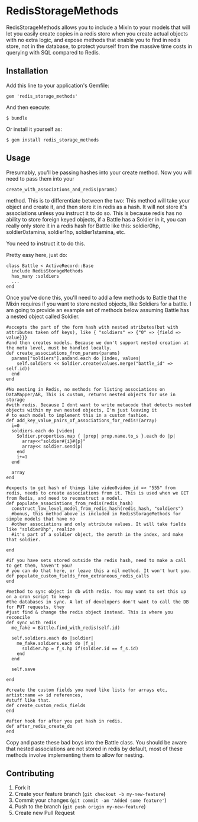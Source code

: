 # RedisStorageMethods

RedisStorageMethods allows you to include a MixIn to your models that will let you easily create copies in a redis store when you create actual objects with no extra logic, and expose methods that enable you to find in redis store, not in the database, to protect yourself from the massive time costs in querying with SQL compared to Redis.

## Installation

Add this line to your application's Gemfile:

    gem 'redis_storage_methods'

And then execute:

    $ bundle

Or install it yourself as:

    $ gem install redis_storage_methods

## Usage

Presumably, you'll be passing hashes into your create method. Now you will need to pass them into your
  
    create_with_associations_and_redis(params)

method. This is to differentiate between the two: This method will take your object and create it, and then store it in redis as a hash. It will not store it's associations unless you instruct it to do so. This is because redis has no ability to store foreign keyed objects, if a Battle has a Soldier in it, you can really only store it in a redis hash for Battle like this: soldier0hp, soldier0stamina, soldier1hp, soldier1stamina, etc.

You need to instruct it to do this.
 
Pretty easy here, just do:

    class Battle < ActiveRecord::Base
      include RedisStorageMethods
      has_many :soldiers
      ...
    end

Once you've done this, you'll need to add a few methods to Battle that the Mixin requires if you want to store nested objects, like Soldiers for a battle. I am going to provide an example set of methods below assuming Battle has a nested object called Soldier.

    #accepts the part of the form hash with nested atributes(but with attributes taken off keys), like { "soldiers" => {"0" => {field => value}}}
    #and then creates models. Because we don't support nested creation at the meta level, must be handled locally.
    def create_associations_from_params(params)
      params["soldiers"].andand.each do |index, values|
        self.soldiers << Soldier.create(values.merge("battle_id" => self.id))
      end
    end
    
    #No nesting in Redis, no methods for listing associations on DataMapper/AR, This is custom, returns nested objects for use in storage
    #with redis. Because I dont want to write metacode that detects nested objects within my own nested objects, I'm just leaving it
    # to each model to implement this in a custom fashion.
    def add_key_value_pairs_of_associations_for_redis!(array)
      i=0
      soldiers.each do |video|
        Soldier.properties.map { |prop| prop.name.to_s }.each do |p|
          array<<"soldier#{i}#{p}"
          array<< soldier.send(p)
        end
        i+=1
      end

      array
    end
  
    #expects to get hash of things like video0video_id => "555" from redis, needs to create associations from it. This is used when we GET from Redis, and need to reconstruct a model.
    def populate_associations_from_redis(redis_hash)
      construct_low_level_model_from_redis_hash(redis_hash, "soldiers")
      #bonus, this method above is included in RedisStorageMethods for simple models that have no 
      #other associations and only attribute values. It will take fields like "soldier0hp", realize
      #it's part of a soldier object, the zeroth in the index, and make that soldier.

    end
    
    #if you have sets stored outside the redis hash, need to make a call to get them, haven't you?
    # you can do that here, or leave this a nil method. It won't hurt you.
    def populate_custom_fields_from_extraneous_redis_calls
    end
    
    #method to sync object in db with redis. You may want to set this up on a cron script to keep
    #the databases in sync. A lot of developers don't want to call the DB for PUT requests, they
    #just find & change the redis object instead. This is where you reconcile
    def sync_with_redis
      me_fake = Battle.find_with_redis(self.id)
      
      self.soldiers.each do |soldier|
        me_fake.soldiers.each do |f_s|
          soldier.hp = f_s.hp if(soldier.id == f_s.id)
        end
      end
      
      self.save

    end
    
    #create the custom fields you need like lists for arrays etc, artist:name => id references,
    #stuff like that.
    def create_custom_redis_fields
    end
    
    #after hook for after you put hash in redis.
    def after_redis_create_do
    end

  Copy and paste these bad boys into the Battle class. You should be aware that nested associations are not stored in redis by default, most of these methods involve implementing them to allow for nesting.

## Contributing

1. Fork it
2. Create your feature branch (`git checkout -b my-new-feature`)
3. Commit your changes (`git commit -am 'Added some feature'`)
4. Push to the branch (`git push origin my-new-feature`)
5. Create new Pull Request
